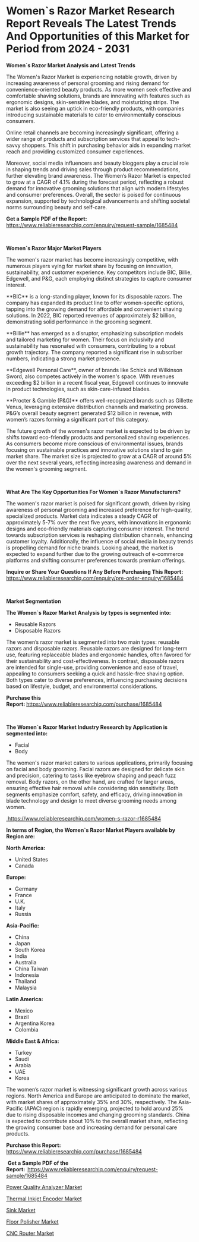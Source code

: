 <p><h1>Women`s Razor Market Research Report Reveals The Latest Trends And Opportunities of this Market for Period from 2024 - 2031</h1></p><p><strong>Women`s Razor Market Analysis and Latest Trends</strong></p>
<p><p>The Women's Razor Market is experiencing notable growth, driven by increasing awareness of personal grooming and rising demand for convenience-oriented beauty products. As more women seek effective and comfortable shaving solutions, brands are innovating with features such as ergonomic designs, skin-sensitive blades, and moisturizing strips. The market is also seeing an uptick in eco-friendly products, with companies introducing sustainable materials to cater to environmentally conscious consumers.</p><p>Online retail channels are becoming increasingly significant, offering a wider range of products and subscription services that appeal to tech-savvy shoppers. This shift in purchasing behavior aids in expanding market reach and providing customized consumer experiences. </p><p>Moreover, social media influencers and beauty bloggers play a crucial role in shaping trends and driving sales through product recommendations, further elevating brand awareness. The Women’s Razor Market is expected to grow at a CAGR of 4.1% during the forecast period, reflecting a robust demand for innovative grooming solutions that align with modern lifestyles and consumer preferences. Overall, the sector is poised for continuous expansion, supported by technological advancements and shifting societal norms surrounding beauty and self-care.</p></p>
<p><strong>Get a Sample PDF of the Report:&nbsp;</strong> <a href="https://www.reliableresearchiq.com/enquiry/request-sample/1685484?utm_campaign=1117&utm_medium=2&utm_source=Github&utm_content=ia&utm_term=17122024&utm_id=womens-razor">https://www.reliableresearchiq.com/enquiry/request-sample/1685484</a></p>
<p>&nbsp;</p>
<p><strong>Women`s Razor Major Market Players</strong></p>
<p><p>The women's razor market has become increasingly competitive, with numerous players vying for market share by focusing on innovation, sustainability, and customer experience. Key competitors include BIC, Billie, Edgewell, and P&G, each employing distinct strategies to capture consumer interest.</p><p>**BIC** is a long-standing player, known for its disposable razors. The company has expanded its product line to offer women-specific options, tapping into the growing demand for affordable and convenient shaving solutions. In 2022, BIC reported revenues of approximately $2 billion, demonstrating solid performance in the grooming segment.</p><p>**Billie** has emerged as a disruptor, emphasizing subscription models and tailored marketing for women. Their focus on inclusivity and sustainability has resonated with consumers, contributing to a robust growth trajectory. The company reported a significant rise in subscriber numbers, indicating a strong market presence.</p><p>**Edgewell Personal Care**, owner of brands like Schick and Wilkinson Sword, also competes actively in the women's space. With revenues exceeding $2 billion in a recent fiscal year, Edgewell continues to innovate in product technologies, such as skin-care-infused blades.</p><p>**Procter & Gamble (P&G)** offers well-recognized brands such as Gillette Venus, leveraging extensive distribution channels and marketing prowess. P&G’s overall beauty segment generated $12 billion in revenue, with women’s razors forming a significant part of this category.</p><p>The future growth of the women's razor market is expected to be driven by shifts toward eco-friendly products and personalized shaving experiences. As consumers become more conscious of environmental issues, brands focusing on sustainable practices and innovative solutions stand to gain market share. The market size is projected to grow at a CAGR of around 5% over the next several years, reflecting increasing awareness and demand in the women's grooming segment.</p></p>
<p>&nbsp;</p>
<p><strong>What Are The Key Opportunities For Women`s Razor Manufacturers?</strong></p>
<p><p>The women's razor market is poised for significant growth, driven by rising awareness of personal grooming and increased preference for high-quality, specialized products. Market data indicates a steady CAGR of approximately 5-7% over the next five years, with innovations in ergonomic designs and eco-friendly materials capturing consumer interest. The trend towards subscription services is reshaping distribution channels, enhancing customer loyalty. Additionally, the influence of social media in beauty trends is propelling demand for niche brands. Looking ahead, the market is expected to expand further due to the growing outreach of e-commerce platforms and shifting consumer preferences towards premium offerings.</p></p>
<p><strong>Inquire or Share Your Questions If Any Before Purchasing This Report:</strong> <a href="https://www.reliableresearchiq.com/enquiry/pre-order-enquiry/1685484?utm_campaign=1117&utm_medium=2&utm_source=Github&utm_content=ia&utm_term=17122024&utm_id=womens-razor">https://www.reliableresearchiq.com/enquiry/pre-order-enquiry/1685484</a></p>
<p>&nbsp;</p>
<p><strong>Market Segmentation</strong></p>
<p><strong>The Women`s Razor Market Analysis by types is segmented into:</strong></p>
<p><ul><li>Reusable Razors</li><li>Disposable Razors</li></ul></p>
<p><p>The women’s razor market is segmented into two main types: reusable razors and disposable razors. Reusable razors are designed for long-term use, featuring replaceable blades and ergonomic handles, often favored for their sustainability and cost-effectiveness. In contrast, disposable razors are intended for single-use, providing convenience and ease of travel, appealing to consumers seeking a quick and hassle-free shaving option. Both types cater to diverse preferences, influencing purchasing decisions based on lifestyle, budget, and environmental considerations.</p></p>
<p><strong>Purchase this Report:&nbsp;</strong><a href="https://www.reliableresearchiq.com/purchase/1685484?utm_campaign=1117&utm_medium=2&utm_source=Github&utm_content=ia&utm_term=17122024&utm_id=womens-razor">https://www.reliableresearchiq.com/purchase/1685484</a></p>
<p>&nbsp;</p>
<p><strong>The Women`s Razor Market Industry Research by Application is segmented into:</strong></p>
<p><ul><li>Facial</li><li>Body</li></ul></p>
<p><p>The women's razor market caters to various applications, primarily focusing on facial and body grooming. Facial razors are designed for delicate skin and precision, catering to tasks like eyebrow shaping and peach fuzz removal. Body razors, on the other hand, are crafted for larger areas, ensuring effective hair removal while considering skin sensitivity. Both segments emphasize comfort, safety, and efficacy, driving innovation in blade technology and design to meet diverse grooming needs among women.</p></p>
<p><a href="https://www.reliableresearchiq.com/women-s-razor-r1685484?utm_campaign=1117&utm_medium=2&utm_source=Github&utm_content=ia&utm_term=17122024&utm_id=womens-razor">&nbsp;https://www.reliableresearchiq.com/women-s-razor-r1685484</a></p>
<p><strong>In terms of Region, the Women`s Razor Market Players available by Region are:</strong></p>
<p>
    <p> <strong> North America: </strong>
        <ul>
            <li>United States</li>
            <li>Canada</li>
        </ul>
        </p> 
    <p> <strong> Europe: </strong>
        <ul>
            <li>Germany</li>
            <li>France</li>
            <li>U.K.</li>
            <li>Italy</li>
            <li>Russia</li>
        </ul>
        </p> 
    <p> <strong> Asia-Pacific: </strong>
        <ul>
            <li>China</li>
            <li>Japan</li>
            <li>South Korea</li>
            <li>India</li>
            <li>Australia</li>
            <li>China Taiwan</li>
            <li>Indonesia</li>
            <li>Thailand</li>
            <li>Malaysia</li>
        </ul>
        </p> 
    <p> <strong> Latin America: </strong>
        <ul>
            <li>Mexico</li>
            <li>Brazil</li>
            <li>Argentina Korea</li>
            <li>Colombia</li>
        </ul>
        </p> 
    <p> <strong> Middle East & Africa: </strong>
        <ul>
            <li>Turkey</li>
            <li>Saudi</li>
            <li>Arabia</li>
            <li>UAE</li>
            <li>Korea</li>
        </ul>
    </p>
    </p>
<p><p>The women’s razor market is witnessing significant growth across various regions. North America and Europe are anticipated to dominate the market, with market shares of approximately 35% and 30%, respectively. The Asia-Pacific (APAC) region is rapidly emerging, projected to hold around 25% due to rising disposable incomes and changing grooming standards. China is expected to contribute about 10% to the overall market share, reflecting the growing consumer base and increasing demand for personal care products.</p></p>
<p><strong>Purchase this Report: </strong><a href="https://www.reliableresearchiq.com/purchase/1685484?utm_campaign=1117&utm_medium=2&utm_source=Github&utm_content=ia&utm_term=17122024&utm_id=womens-razor">https://www.reliableresearchiq.com/purchase/1685484</a></p>
<p>&nbsp;<strong>Get a Sample PDF of the Report:&nbsp;&nbsp;</strong><a href="https://www.reliableresearchiq.com/enquiry/request-sample/1685484?utm_campaign=1117&utm_medium=2&utm_source=Github&utm_content=ia&utm_term=17122024&utm_id=womens-razor">https://www.reliableresearchiq.com/enquiry/request-sample/1685484</a></p>
<p><strong></strong></p>
<p><p><a href="https://www.linkedin.com/pulse/power-quality-analyzer-market-report-industry-value-revenue-jf5ff?utm_campaign=1117&utm_medium=2&utm_source=Github&utm_content=ia&utm_term=17122024&utm_id=womens-razor">Power Quality Analyzer Market</a></p><p><a href="https://github.com/rileymgdorcas/Market-Research-Report-List-1/blob/main/thermal-inkjet-encoder-market.md?utm_campaign=1117&utm_medium=2&utm_source=Github&utm_content=ia&utm_term=17122024&utm_id=womens-razor">Thermal Inkjet Encoder Market</a></p><p><a href="https://www.linkedin.com/pulse/sink-market-analysis-historical-data-future-prospects-benchmark-f7kmf?utm_campaign=1117&utm_medium=2&utm_source=Github&utm_content=ia&utm_term=17122024&utm_id=womens-razor">Sink Market</a></p><p><a href="https://www.linkedin.com/pulse/floor-polisher-market-spectrum-usage-patterns-sector-evolution-urxwf?utm_campaign=1117&utm_medium=2&utm_source=Github&utm_content=ia&utm_term=17122024&utm_id=womens-razor">Floor Polisher Market</a></p><p><a href="https://www.linkedin.com/pulse/future-demand-revenue-forecast-cnc-router-market-62-cagr-p9bnf?utm_campaign=1117&utm_medium=2&utm_source=Github&utm_content=ia&utm_term=17122024&utm_id=womens-razor">CNC Router Market</a></p></p>